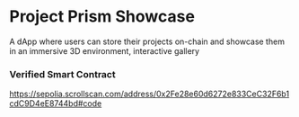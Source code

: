 # Project Prism Showcase
A dApp where users can store their projects on-chain and showcase them in an immersive 3D environment, interactive gallery

### Verified Smart Contract 
https://sepolia.scrollscan.com/address/0x2Fe28e60d6272e833CeC32F6b1cdC9D4eE8744bd#code
